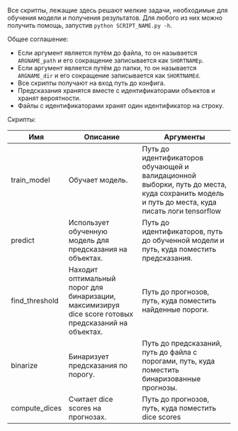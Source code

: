 Все скритпы, лежащие здесь решают мелкие задачи, необходимые для обучения модели и получения результатов. Для любого из них можно получить помощь, запустив `python SCRIPT_NAME.py -h`.

Общее соглашение:
- Если аргумент является путём до файла, то он называется `ARGNAME_path` и его сокращение записывается как `SHORTNAMEp`.
- Если аргумент является путём до папки, то он называется `ARGNAME_dir` и его сокращение записывается как `SHORTNAMEd`.
- Все скрипты получают на вход путь до конфига.
- Предсказания хранятся вместе с идентификаторами объектов и хранят вероятности.
- Файлы с идентификаторами хранят один идентификатор на строку.

Скрипты:

| Имя | Описание| Аргументы |
| --- | ------- | --------- |
| train_model | Обучает модель.| Путь до идентификаторов обучающей и валидационной выборки, путь до места, куда сохранить модель и путь до места, куда писать логи tensorflow |
| predict | Использует обученную модель для предсказания на объектах. | Путь до идентификаторов, путь до обученной модели и путь, куда поместить предсказания. |
| find_threshold | Находит оптимальный порог для бинаризации, максимизируя dice score готовых предсказаний на объектах. | Путь до прогнозов, путь, куда поместить найденные пороги.
| binarize | Бинаризует предсказания по порогу. | Путь до предсказаний, путь до файла с порогами, путь, куда поместить бинаризованные прогнозы. |
| compute_dices | Считает dice scores на прогнозах. | Путь до прогнозов, путь, куда поместить dice scores |

